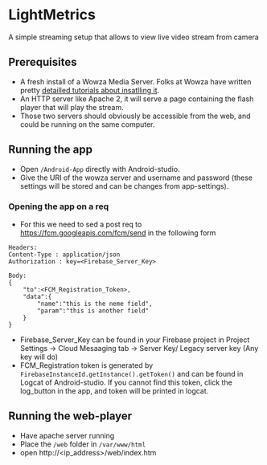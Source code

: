 # LightMetrics

A simple streaming setup that allows to view live video stream from camera


## Prerequisites

* A fresh install of a Wowza Media Server. Folks at Wowza have written pretty [detailled tutorials about insatlling it](http://www.wowza.com/forums/content.php?217-Quick-Start-Guide). 
* An HTTP server like Apache 2, it will serve a page containing the flash player that will play the stream.
* Those two servers should obviously be accessible from the web, and could be running on the same computer.

## Running the app

* Open `/Android-App` directly with Android-studio.
* Give the URI of the wowza server and username and password (these settings will be stored and can be changes from app-settings).

### Opening the app on a req

* For this we need to sed a post req to https://fcm.googleapis.com/fcm/send in the following form

```
Headers:
Content-Type : application/json
Authorization : key=<Firebase_Server_Key>

Body:
{
	"to":<FCM_Registration_Token>,
	"data":{
		"name":"this is the neme field",
		"param":"this is another field"
	}
}
```
* Firebase_Server_Key can be found in your Firebase project in Project Settings -> Cloud Mesaaging tab -> Server Key/ Legacy server key (Any key will do)
* FCM_Registration token is generated by `FirebaseInstanceId.getInstance().getToken()` and can be found in Logcat of Android-studio. If you cannot find this token, click the log_button in the app, and token will be printed in logcat.


## Running the web-player

- Have apache server running
- Place the `/web` folder in `/var/www/html`
- open <a>http://<ip_address>/web/index.htm</a>